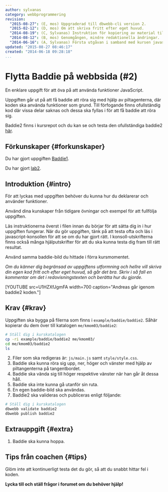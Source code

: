 ```yaml
---
author: sylvanas
category: webbprogrammering
revision:
  "2015-08-27": (E, mos) Uppgraderad till dbwebb-cli version 2.
  "2015-02-12": (D, mos) Om att skriva fritt efter eget huvud.
  "2014-08-19": (C, Sylvanas) Instruktion för kopiering av material tillagt.
  "2014-08-12": (B, mos) Genomgången, mindre redaktionella ändringar.
  "2014-06-16": (A, Sylvanas) Första utgåvan i samband med kursen javascript1.
updated: "2015-08-27 08:46:17"
created: "2014-06-18 09:28:18"
...
```

Flytta Baddie på webbsida (#2)
==================================

En enklare uppgift för att öva på att använda funktioner JavaScript.

Uppgiften går ut på att få baddie att röra sig med hjälp av piltagenterna, där koden ska använda funktioner som grund. Till förfogande finns ofullständig kod där vissa delar saknas och dessa ska fyllas i för att få baddie att röra sig. 

<!--more-->

Baddie2 finns i kursrepot och du kan se och testa den ofullständiga baddie2 [här](javascript1/repo/example/baddie/baddie2/).




Förkunskaper {#forkunskaper}
-----------------------

Du har gjort uppgiften [Baddie1](uppgift/flytta-runt-en-baddie-pa-webbsidan).

Du har gjort [lab2](uppgift/javascript-med-funktioner).



Introduktion {#intro}
-----------------------

För att lyckas med uppgiften behöver du kunna hur du deklarerar och använder funktioner.

Använd dina kunskaper från tidigare övningar och exempel för att fullfölja uppgiften.

Läs instruktionerna överst i filen innan du börjar för att sätta dig in i hur uppgiften fungerar.
När du gör uppgiften, tänk på att testa ofta och läs i javascript-konsollen för att se om du har gjort rätt. I konsoll-utskrifterna finns också många hjälputskrifter för att du ska kunna testa dig fram till rätt resultat.

Använd samma baddie-bild du hittade i förra kursmomentet.

*Om du känner dig begränsad av uppgiftens utformning och hellre vill skriva din egen kod fritt och efter eget huvud, så går det bra. Skriv i så fall en kommentar om det i redovisningstexten och berätta hur du gjorde.*


[YOUTUBE src=U1HZXfJgmFA width=700 caption="Andreas går igenom baddie2 koden."]



Krav {#krav}
-----------------------

Uppgiften ska bygga på filerna som finns i `example/baddie/baddie2`. Såhär kopierar du dem över till katalogen `me/kmom03/baddie2`:
```bash
# Ställ dig i kurskatalogen
cp -ri example/baddie/baddie2 me/kmom03/
cd me/kmom03/baddie2
ls
```

2. Filer som ska redigeras är: `js/main.js` samt `style/style.css`.
3. Baddie ska kunna röra sig upp, ner, höger och vänster med hjälp av piltangenterna på tangentbordet.
4. Baddie ska vända sig till höger respektive vänster när han går åt dessa håll.
5. Baddie ska inte kunna gå utanför sin ruta.
6. En egen baddie-bild ska användas.
7. Baddie2 ska valideras och publiceras enligt följande:

```bash
# Ställ dig i kurskatalogen
dbwebb validate baddie2
dbwebb publish baddie2
```


Extrauppgift {#extra}
-----------------------

1. Baddie ska kunna hoppa.



Tips från coachen {#tips}
-----------------------

Glöm inte att kontinuerligt testa det du gör, så att du snabbt hittar fel i koden.

**Lycka till och ställ frågor i forumet om du behöver hjälp!**
